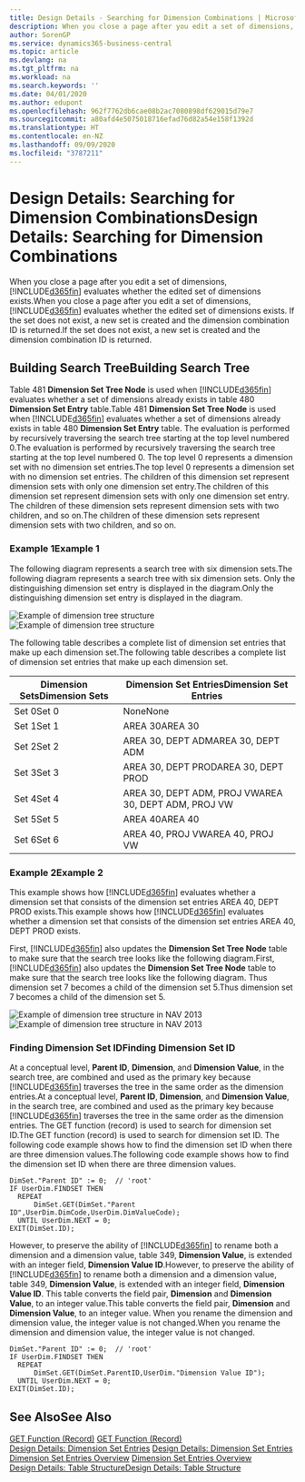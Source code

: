 ```yaml
---
title: Design Details - Searching for Dimension Combinations | Microsoft Docs
description: When you close a page after you edit a set of dimensions, Business Central evaluates whether the edited set of dimensions exists. If the set does not exist, a new set is created and the dimension combination ID is returned.
author: SorenGP
ms.service: dynamics365-business-central
ms.topic: article
ms.devlang: na
ms.tgt_pltfrm: na
ms.workload: na
ms.search.keywords: ''
ms.date: 04/01/2020
ms.author: edupont
ms.openlocfilehash: 962f7762db6cae08b2ac7080898df629015d79e7
ms.sourcegitcommit: a80afd4e5075018716efad76d82a54e158f1392d
ms.translationtype: HT
ms.contentlocale: en-NZ
ms.lasthandoff: 09/09/2020
ms.locfileid: "3787211"
---
```

# <a name="design-details-searching-for-dimension-combinations"></a><span data-ttu-id="96187-104">Design Details: Searching for Dimension Combinations</span><span class="sxs-lookup"><span data-stu-id="96187-104">Design Details: Searching for Dimension Combinations</span></span>
<span data-ttu-id="96187-105">When you close a page after you edit a set of dimensions, [!INCLUDE[d365fin](includes/d365fin_md.md)] evaluates whether the edited set of dimensions exists.</span><span class="sxs-lookup"><span data-stu-id="96187-105">When you close a page after you edit a set of dimensions, [!INCLUDE[d365fin](includes/d365fin_md.md)] evaluates whether the edited set of dimensions exists.</span></span> <span data-ttu-id="96187-106">If the set does not exist, a new set is created and the dimension combination ID is returned.</span><span class="sxs-lookup"><span data-stu-id="96187-106">If the set does not exist, a new set is created and the dimension combination ID is returned.</span></span>  

## <a name="building-search-tree"></a><span data-ttu-id="96187-107">Building Search Tree</span><span class="sxs-lookup"><span data-stu-id="96187-107">Building Search Tree</span></span>  
 <span data-ttu-id="96187-108">Table 481 **Dimension Set Tree Node** is used when [!INCLUDE[d365fin](includes/d365fin_md.md)] evaluates whether a set of dimensions already exists in table 480 **Dimension Set Entry** table.</span><span class="sxs-lookup"><span data-stu-id="96187-108">Table 481 **Dimension Set Tree Node** is used when [!INCLUDE[d365fin](includes/d365fin_md.md)] evaluates whether a set of dimensions already exists in table 480 **Dimension Set Entry** table.</span></span> <span data-ttu-id="96187-109">The evaluation is performed by recursively traversing the search tree starting at the top level numbered 0.</span><span class="sxs-lookup"><span data-stu-id="96187-109">The evaluation is performed by recursively traversing the search tree starting at the top level numbered 0.</span></span> <span data-ttu-id="96187-110">The top level 0 represents a dimension set with no dimension set entries.</span><span class="sxs-lookup"><span data-stu-id="96187-110">The top level 0 represents a dimension set with no dimension set entries.</span></span> <span data-ttu-id="96187-111">The children of this dimension set represent dimension sets with only one dimension set entry.</span><span class="sxs-lookup"><span data-stu-id="96187-111">The children of this dimension set represent dimension sets with only one dimension set entry.</span></span> <span data-ttu-id="96187-112">The children of these dimension sets represent dimension sets with two children, and so on.</span><span class="sxs-lookup"><span data-stu-id="96187-112">The children of these dimension sets represent dimension sets with two children, and so on.</span></span>  

### <a name="example-1"></a><span data-ttu-id="96187-113">Example 1</span><span class="sxs-lookup"><span data-stu-id="96187-113">Example 1</span></span>  
 <span data-ttu-id="96187-114">The following diagram represents a search tree with six dimension sets.</span><span class="sxs-lookup"><span data-stu-id="96187-114">The following diagram represents a search tree with six dimension sets.</span></span> <span data-ttu-id="96187-115">Only the distinguishing dimension set entry is displayed in the diagram.</span><span class="sxs-lookup"><span data-stu-id="96187-115">Only the distinguishing dimension set entry is displayed in the diagram.</span></span>  

 <span data-ttu-id="96187-116">![Example of dimension tree structure](media/nav2013_dimension_tree.png "Example of dimension tree structure")</span><span class="sxs-lookup"><span data-stu-id="96187-116">![Example of dimension tree structure](media/nav2013_dimension_tree.png "Example of dimension tree structure")</span></span>  

 <span data-ttu-id="96187-117">The following table describes a complete list of dimension set entries that make up each dimension set.</span><span class="sxs-lookup"><span data-stu-id="96187-117">The following table describes a complete list of dimension set entries that make up each dimension set.</span></span>  

|<span data-ttu-id="96187-118">Dimension Sets</span><span class="sxs-lookup"><span data-stu-id="96187-118">Dimension Sets</span></span>|<span data-ttu-id="96187-119">Dimension Set Entries</span><span class="sxs-lookup"><span data-stu-id="96187-119">Dimension Set Entries</span></span>|  
|--------------------|---------------------------|  
|<span data-ttu-id="96187-120">Set 0</span><span class="sxs-lookup"><span data-stu-id="96187-120">Set 0</span></span>|<span data-ttu-id="96187-121">None</span><span class="sxs-lookup"><span data-stu-id="96187-121">None</span></span>|  
|<span data-ttu-id="96187-122">Set 1</span><span class="sxs-lookup"><span data-stu-id="96187-122">Set 1</span></span>|<span data-ttu-id="96187-123">AREA 30</span><span class="sxs-lookup"><span data-stu-id="96187-123">AREA 30</span></span>|  
|<span data-ttu-id="96187-124">Set 2</span><span class="sxs-lookup"><span data-stu-id="96187-124">Set 2</span></span>|<span data-ttu-id="96187-125">AREA 30, DEPT ADM</span><span class="sxs-lookup"><span data-stu-id="96187-125">AREA 30, DEPT ADM</span></span>|  
|<span data-ttu-id="96187-126">Set 3</span><span class="sxs-lookup"><span data-stu-id="96187-126">Set 3</span></span>|<span data-ttu-id="96187-127">AREA 30, DEPT PROD</span><span class="sxs-lookup"><span data-stu-id="96187-127">AREA 30, DEPT PROD</span></span>|  
|<span data-ttu-id="96187-128">Set 4</span><span class="sxs-lookup"><span data-stu-id="96187-128">Set 4</span></span>|<span data-ttu-id="96187-129">AREA 30, DEPT ADM, PROJ VW</span><span class="sxs-lookup"><span data-stu-id="96187-129">AREA 30, DEPT ADM, PROJ VW</span></span>|  
|<span data-ttu-id="96187-130">Set 5</span><span class="sxs-lookup"><span data-stu-id="96187-130">Set 5</span></span>|<span data-ttu-id="96187-131">AREA 40</span><span class="sxs-lookup"><span data-stu-id="96187-131">AREA 40</span></span>|  
|<span data-ttu-id="96187-132">Set 6</span><span class="sxs-lookup"><span data-stu-id="96187-132">Set 6</span></span>|<span data-ttu-id="96187-133">AREA 40, PROJ VW</span><span class="sxs-lookup"><span data-stu-id="96187-133">AREA 40, PROJ VW</span></span>|  

### <a name="example-2"></a><span data-ttu-id="96187-134">Example 2</span><span class="sxs-lookup"><span data-stu-id="96187-134">Example 2</span></span>  
 <span data-ttu-id="96187-135">This example shows how [!INCLUDE[d365fin](includes/d365fin_md.md)] evaluates whether a dimension set that consists of the dimension set entries AREA 40, DEPT PROD exists.</span><span class="sxs-lookup"><span data-stu-id="96187-135">This example shows how [!INCLUDE[d365fin](includes/d365fin_md.md)] evaluates whether a dimension set that consists of the dimension set entries AREA 40, DEPT PROD exists.</span></span>  

 <span data-ttu-id="96187-136">First, [!INCLUDE[d365fin](includes/d365fin_md.md)] also updates the **Dimension Set Tree Node** table to make sure that the search tree looks like the following diagram.</span><span class="sxs-lookup"><span data-stu-id="96187-136">First, [!INCLUDE[d365fin](includes/d365fin_md.md)] also updates the **Dimension Set Tree Node** table to make sure that the search tree looks like the following diagram.</span></span> <span data-ttu-id="96187-137">Thus dimension set 7 becomes a child of the dimension set 5.</span><span class="sxs-lookup"><span data-stu-id="96187-137">Thus dimension set 7 becomes a child of the dimension set 5.</span></span>  

 <span data-ttu-id="96187-138">![Example of dimension tree structure in NAV 2013](media/nav2013_dimension_tree_example2.png "Example of dimension tree structure in NAV 2013")</span><span class="sxs-lookup"><span data-stu-id="96187-138">![Example of dimension tree structure in NAV 2013](media/nav2013_dimension_tree_example2.png "Example of dimension tree structure in NAV 2013")</span></span>  

### <a name="finding-dimension-set-id"></a><span data-ttu-id="96187-139">Finding Dimension Set ID</span><span class="sxs-lookup"><span data-stu-id="96187-139">Finding Dimension Set ID</span></span>  
 <span data-ttu-id="96187-140">At a conceptual level, **Parent ID**, **Dimension**, and **Dimension Value**, in the search tree, are combined and used as the primary key because [!INCLUDE[d365fin](includes/d365fin_md.md)] traverses the tree in the same order as the dimension entries.</span><span class="sxs-lookup"><span data-stu-id="96187-140">At a conceptual level, **Parent ID**, **Dimension**, and **Dimension Value**, in the search tree, are combined and used as the primary key because [!INCLUDE[d365fin](includes/d365fin_md.md)] traverses the tree in the same order as the dimension entries.</span></span> <span data-ttu-id="96187-141">The GET function (record) is used to search for dimension set ID.</span><span class="sxs-lookup"><span data-stu-id="96187-141">The GET function (record) is used to search for dimension set ID.</span></span> <span data-ttu-id="96187-142">The following code example shows how to find the dimension set ID when there are three dimension values.</span><span class="sxs-lookup"><span data-stu-id="96187-142">The following code example shows how to find the dimension set ID when there are three dimension values.</span></span>  

```  
DimSet."Parent ID" := 0;  // 'root'  
IF UserDim.FINDSET THEN  
  REPEAT  
      DimSet.GET(DimSet."Parent ID",UserDim.DimCode,UserDim.DimValueCode);  
  UNTIL UserDim.NEXT = 0;  
EXIT(DimSet.ID);  

```  

<span data-ttu-id="96187-143">However, to preserve the ability of [!INCLUDE[d365fin](includes/d365fin_md.md)] to rename both a dimension and a dimension value, table 349, **Dimension Value**, is extended with an integer field, **Dimension Value ID**.</span><span class="sxs-lookup"><span data-stu-id="96187-143">However, to preserve the ability of [!INCLUDE[d365fin](includes/d365fin_md.md)] to rename both a dimension and a dimension value, table 349, **Dimension Value**, is extended with an integer field, **Dimension Value ID**.</span></span> <span data-ttu-id="96187-144">This table converts the field pair, **Dimension** and **Dimension Value**, to an integer value.</span><span class="sxs-lookup"><span data-stu-id="96187-144">This table converts the field pair, **Dimension** and **Dimension Value**, to an integer value.</span></span> <span data-ttu-id="96187-145">When you rename the dimension and dimension value, the integer value is not changed.</span><span class="sxs-lookup"><span data-stu-id="96187-145">When you rename the dimension and dimension value, the integer value is not changed.</span></span>  

```  
DimSet."Parent ID" := 0;  // 'root'  
IF UserDim.FINDSET THEN  
  REPEAT  
      DimSet.GET(DimSet.ParentID,UserDim."Dimension Value ID");  
  UNTIL UserDim.NEXT = 0;  
EXIT(DimSet.ID);  

```  

## <a name="see-also"></a><span data-ttu-id="96187-146">See Also</span><span class="sxs-lookup"><span data-stu-id="96187-146">See Also</span></span>  
 <span data-ttu-id="96187-147">[GET Function (Record)](/dynamics-nav/GET-Function--Record-)  </span><span class="sxs-lookup"><span data-stu-id="96187-147">[GET Function (Record)](/dynamics-nav/GET-Function--Record-)  </span></span>  
 <span data-ttu-id="96187-148">[Design Details: Dimension Set Entries](design-details-dimension-set-entries.md) </span><span class="sxs-lookup"><span data-stu-id="96187-148">[Design Details: Dimension Set Entries](design-details-dimension-set-entries.md) </span></span>  
 <span data-ttu-id="96187-149">[Dimension Set Entries Overview](design-details-dimension-set-entries-overview.md) </span><span class="sxs-lookup"><span data-stu-id="96187-149">[Dimension Set Entries Overview](design-details-dimension-set-entries-overview.md) </span></span>  
 [<span data-ttu-id="96187-150">Design Details: Table Structure</span><span class="sxs-lookup"><span data-stu-id="96187-150">Design Details: Table Structure</span></span>](design-details-table-structure.md)   
 
